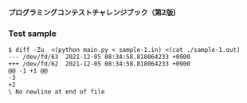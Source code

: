 #### プログラミングコンテストチャレンジブック（第2版)

### Test sample

```shell
$ diff -Zu  <(python main.py < sample-1.in) <(cat ./sample-1.out)
--- /dev/fd/63  2021-12-05 08:34:58.818064233 +0900
+++ /dev/fd/62  2021-12-05 08:34:58.818064233 +0900
@@ -1 +1 @@
-3
+2
\ No newline at end of file
```